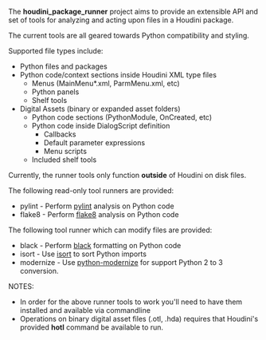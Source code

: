 The **houdini_package_runner** project aims to provide an extensible API and set of tools for analyzing and acting upon
files in a Houdini package.

The current tools are all geared towards Python compatibility and styling.

Supported file types include:
- Python files and packages
- Python code/context sections inside Houdini XML type files
  - Menus (MainMenu*.xml, ParmMenu.xml, etc)
  - Python panels
  - Shelf tools
- Digital Assets (binary or expanded asset folders)
  - Python code sections (PythonModule, OnCreated, etc)
  - Python code inside DialogScript definition
    - Callbacks
    - Default parameter expressions
    - Menu scripts
  - Included shelf tools

Currently, the runner tools only function **outside** of Houdini on disk files.

The following read-only tool runners are provided:
- pylint - Perform [pylint](https://pypi.org/project/pylint/) analysis on Python code
- flake8 - Perform [flake8](https://pypi.org/project/flake8/) analysis on Python code

The following tool runner which can modify files are provided:
- black - Perform [black](https://pypi.org/project/black/) formatting on Python code
- isort - Use [isort](https://pypi.org/project/isort) to sort Python imports
- modernize - Use [python-modernize](https://pypi.org/project/modernize) for support Python 2 to 3 conversion.

NOTES:
- In order for the above runner tools to work you'll need to have them installed and available via commandline
- Operations on binary digital asset files (.otl, .hda) requires that Houdini's provided **hotl** command be available to run.
